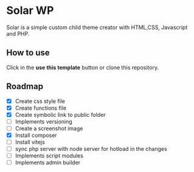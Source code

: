 # Solar WP

Solar is a simple custom child theme creator with HTML,CSS, Javascript and PHP.

## How to use

Click in the **use this template** button or clone this repository.

## Roadmap

- [x] Create css style file
- [x] Create functions file
- [x] Create symbolic link to public folder
- [ ] Implements versioning
- [ ] Create a screenshot image
- [x] Install composer
- [ ] Install vitejs
- [ ] sync php server with node server for hotload in the changes
- [ ] Implements script modules
- [ ] Implements admin builder

